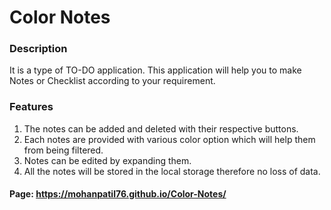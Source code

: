 # Color Notes
### Description

It is a type of TO-DO application. This application will help you to make Notes or Checklist according to your requirement. 
### Features
1. The notes can be added and deleted with their respective buttons.
2. Each notes are provided with various color option which will help them from being filtered.
3. Notes can be edited by expanding them.
4. All the notes will be stored in the local storage therefore no loss of data.

#### Page: https://mohanpatil76.github.io/Color-Notes/
